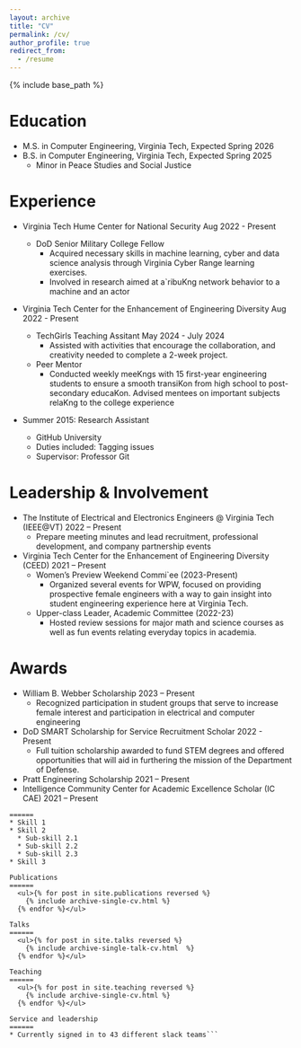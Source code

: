 ```yaml
---
layout: archive
title: "CV"
permalink: /cv/
author_profile: true
redirect_from:
  - /resume
---
```


{% include base_path %}

Education
======
* M.S. in Computer Engineering, Virginia Tech, Expected Spring 2026
* B.S. in Computer Engineering, Virginia Tech, Expected Spring 2025
  * Minor in Peace Studies and Social Justice

Experience
======
* Virginia Tech Hume Center for National Security              Aug 2022 - Present
  * DoD Senior Military College Fellow
      * Acquired necessary skills in machine learning, cyber and data science analysis through Virginia Cyber Range learning exercises.
      * Involved in research aimed at a`ribuKng network behavior to a machine and an actor

* Virginia Tech Center for the Enhancement of Engineering Diversity Aug 2022 - Present
  * TechGirls Teaching Assitant                              May 2024 - July 2024
    * Assisted with activities that encourage the collaboration, and creativity needed to complete a 2-week project. 
  * Peer Mentor
    * Conducted weekly meeKngs with 15 first-year engineering students to ensure a smooth transiKon from high school to post-secondary educaKon. Advised mentees on important subjects relaKng to the college experience

* Summer 2015: Research Assistant
  * GitHub University
  * Duties included: Tagging issues
  * Supervisor: Professor Git

Leadership & Involvement
======
* The Institute of Electrical and Electronics Engineers @ Virginia Tech (IEEE@VT) 2022 – Present
    * Prepare meeting minutes and lead recruitment, professional development, and company partnership events
*  Virginia Tech Center for the Enhancement of Engineering Diversity (CEED) 2021 – Present
    * Women’s Preview Weekend Commi`ee (2023-Present)
      * Organized several events for WPW, focused on providing prospective female engineers with a way to gain insight into student engineering experience here at Virginia Tech.
    * Upper-class Leader, Academic Committee (2022-23)
      * Hosted review sessions for major math and science courses as well as fun events relating everyday topics in academia. 

Awards
======
* William B. Webber Scholarship  2023 – Present
  * Recognized participation in student groups that serve to increase female interest and participation in electrical and computer engineering
* DoD SMART Scholarship for Service Recruitment Scholar 2022 - Present
  * Full tuition scholarship awarded to fund STEM degrees and offered opportunities that will aid in furthering the mission of the Department of Defense.
* Pratt Engineering Scholarship 2021 – Present
* Intelligence Community Center for Academic Excellence Scholar (IC CAE) 2021 – Present


```Skills
======
* Skill 1
* Skill 2
  * Sub-skill 2.1
  * Sub-skill 2.2
  * Sub-skill 2.3
* Skill 3

Publications
======
  <ul>{% for post in site.publications reversed %}
    {% include archive-single-cv.html %}
  {% endfor %}</ul>
  
Talks
======
  <ul>{% for post in site.talks reversed %}
    {% include archive-single-talk-cv.html  %}
  {% endfor %}</ul>
  
Teaching
======
  <ul>{% for post in site.teaching reversed %}
    {% include archive-single-cv.html %}
  {% endfor %}</ul>
  
Service and leadership
======
* Currently signed in to 43 different slack teams```
